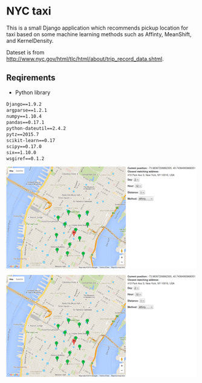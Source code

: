 # NYC taxi

This is a small Django application which recommends pickup location for taxi based on some machine learning methods such as Affinty, MeanShift, and KernelDensity.

Dateset is from http://www.nyc.gov/html/tlc/html/about/trip_record_data.shtml.

## Reqirements

* Python library

~~~
Django==1.9.2
argparse==1.2.1
numpy==1.10.4
pandas==0.17.1
python-dateutil==2.4.2
pytz==2015.7
scikit-learn==0.17
scipy==0.17.0
six==1.10.0
wsgiref==0.1.2

~~~

![alt text](https://github.com/brenden17/NYC-taxi/blob/master/nyc/img/nyc.png "image")

![alt text](https://github.com/brenden17/NYC-taxi/blob/master/nyc/img/nyc.png "image")
